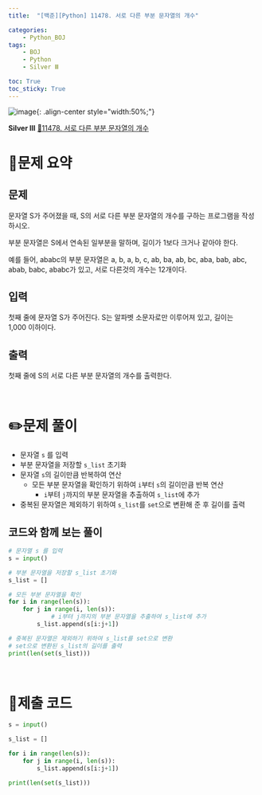 ```yaml
---
title:  "[백준][Python] 11478. 서로 다른 부분 문자열의 개수" 

categories: 
    - Python_BOJ
tags: 
    - BOJ
    - Python
    - Silver Ⅲ

toc: True
toc_sticky: True
---
```

![image](https://github.com/user-attachments/assets/32319fe8-99e9-4031-b5d1-9f1909b510dc){: .align-center style="width:50%;"}

**Silver Ⅲ** 
[🔗11478. 서로 다른 부분 문자열의 개수](https://www.acmicpc.net/problem/11478)

# 📝문제 요약
## 문제

문자열 S가 주어졌을 때, S의 서로 다른 부분 문자열의 개수를 구하는 프로그램을 작성하시오.

부분 문자열은 S에서 연속된 일부분을 말하며, 길이가 1보다 크거나 같아야 한다.

예를 들어, ababc의 부분 문자열은 a, b, a, b, c, ab, ba, ab, bc, aba, bab, abc, abab, babc, ababc가 있고, 서로 다른것의 개수는 12개이다.

## 입력

첫째 줄에 문자열 S가 주어진다. S는 알파벳 소문자로만 이루어져 있고, 길이는 1,000 이하이다.

## 출력

첫째 줄에 S의 서로 다른 부분 문자열의 개수를 출력한다.


<br>

# ✏️문제 풀이
- 문자열 `s` 를 입력
- 부분 문자열을 저장할 `s_list` 초기화
- 문자열 `s`의 길이만큼 반복하여 연산
    - 모든 부분 문자열을 확인하기 위하여 `i`부터 `s`의 길이만큼 반복 연산
        - `i`부텨 `j`까지의 부분 문자열을 추출하여 `s_list`에 추가
- 중복된 문자열은 제외하기 위하여 `s_list`를 `set`으로 변환해 준 후 길이를 출력

## 코드와 함께 보는 풀이

```python
# 문자열 s 를 입력
s = input()

# 부분 문자열을 저장할 s_list 초기화
s_list = []

# 모든 부분 문자열을 확인
for i in range(len(s)):
    for j in range(i, len(s)):
		    # i부텨 j까지의 부분 문자열을 추출하여 s_list에 추가
        s_list.append(s[i:j+1])

# 중복된 문자열은 제외하기 위하여 s_list를 set으로 변환
# set으로 변환된 s_list의 길이를 출력
print(len(set(s_list)))
```

<br>

# 💯제출 코드
```python
s = input()

s_list = []

for i in range(len(s)):
    for j in range(i, len(s)):
        s_list.append(s[i:j+1])

print(len(set(s_list)))
```